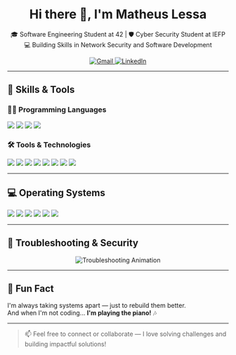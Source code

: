 <h1 align="center">Hi there 👋, I'm Matheus Lessa</h1>

<p align="center">
  🎓 Software Engineering Student at 42 | 🛡️ Cyber Security Student at IEFP <br>
  💻 Building Skills in Network Security and Software Development
</p>

<p align="center">
  <a href="mailto:matheuslessaadd@gmail.com">
    <img src="https://img.shields.io/badge/Gmail-D14836?style=for-the-badge&logo=gmail&logoColor=white" alt="Gmail" />
  </a>
  <a href="https://www.linkedin.com/in/lessamat/" target="_blank">
    <img src="https://img.shields.io/badge/LinkedIn-0A66C2?style=for-the-badge&logo=linkedin&logoColor=white" alt="LinkedIn" />
  </a>
</p>

---

## 🧠 Skills & Tools

### 👨‍💻 Programming Languages
<p>
  <img src="https://img.shields.io/badge/C-00599C?style=for-the-badge&logo=c&logoColor=white" />
  <img src="https://img.shields.io/badge/C++-00599C?style=for-the-badge&logo=c%2B%2B&logoColor=white" />
  <img src="https://img.shields.io/badge/HTML5-E34F26?style=for-the-badge&logo=html5&logoColor=white" />
  <img src="https://img.shields.io/badge/CSS3-1572B6?style=for-the-badge&logo=css3&logoColor=white" />
</p>

### 🛠 Tools & Technologies
<p>
  <img src="https://img.shields.io/badge/Wireshark-1679A7?style=for-the-badge&logo=wireshark&logoColor=white" />
  <img src="https://img.shields.io/badge/Nmap-004170?style=for-the-badge" />
  <img src="https://img.shields.io/badge/ELK-005571?style=for-the-badge&logo=elasticstack&logoColor=white" />
  <img src="https://img.shields.io/badge/Metasploit-000000?style=for-the-badge" />
  <img src="https://img.shields.io/badge/Apache-D22128?style=for-the-badge&logo=apache&logoColor=white" />
  <img src="https://img.shields.io/badge/Git-F05032?style=for-the-badge&logo=git&logoColor=white" />
  <img src="https://img.shields.io/badge/VirtualBox-183A61?style=for-the-badge&logo=virtualbox&logoColor=white" />
  <img src="https://img.shields.io/badge/VMware-607078?style=for-the-badge&logo=vmware&logoColor=white" />
</p>

---

## 💻 Operating Systems
<p>
  <img src="https://img.shields.io/badge/Windows-0078D6?style=for-the-badge&logo=windows&logoColor=white" />
  <img src="https://img.shields.io/badge/macOS-000000?style=for-the-badge&logo=apple&logoColor=white" />
  <img src="https://img.shields.io/badge/Linux-FCC624?style=for-the-badge&logo=linux&logoColor=black" />
  <img src="https://img.shields.io/badge/Kali_Linux-557C94?style=for-the-badge&logo=kalilinux&logoColor=white" />
  <img src="https://img.shields.io/badge/Ubuntu-E95420?style=for-the-badge&logo=ubuntu&logoColor=white" />
  <img src="https://img.shields.io/badge/Debian-A81D33?style=for-the-badge&logo=debian&logoColor=white" />
</p>

---

## 🧩 Troubleshooting & Security

<p align="center">
  <img src="https://readme-typing-svg.demolab.com?font=Fira+Code&size=22&pause=1000&center=true&vCenter=true&width=650&lines=🔍+Debugging+Complex+Systems...;🔐+Hunting+for+Vulnerabilities+and+Fixing+them;🧠+Reverse+Engineering+for+Learning;⚙️+Breaking+Things+to+Make+Them+Stronger" alt="Troubleshooting Animation" />
</p>

---

## 🎹 Fun Fact

I'm always taking systems apart — just to rebuild them better.  
And when I'm not coding... **I'm playing the piano!** 🎶

---

> 📫 Feel free to connect or collaborate — I love solving challenges and building impactful solutions!
